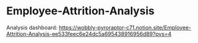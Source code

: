 # Employee-Attrition-Analysis
Analysis dashboard: https://wobbly-pyroraptor-c71.notion.site/Employee-Attrition-Analysis-ee533feec6e24dc5a695438916956d89?pvs=4
